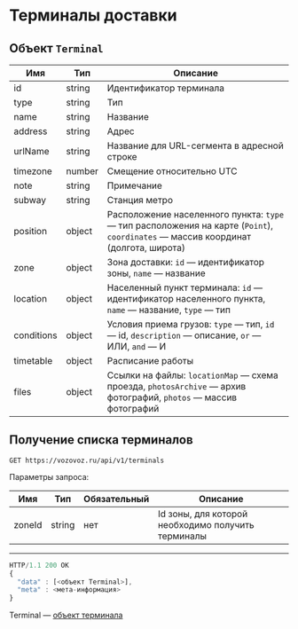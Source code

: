 # Терминалы доставки

## Объект `Terminal`

Имя | Тип | Описание
--- | --- | --------
id | string | Идентификатор терминала
type | string | Тип
name | string | Название
address | string | Адрес
urlName | string | Название для URL-сегмента в адресной строке
timezone | number | Смещение относительно UTC
note | string | Примечание
subway | string | Станция метро
position | object | Расположение населенного пункта: `type` — тип расположения на карте (`Point`), `coordinates` — массив координат (долгота, широта)
zone | object | Зона доставки: `id` — идентификатор зоны, `name` — название
location | object | Населенный пункт терминала: `id` — идентификатор населенного пункта, `name` — название, `type` — тип
conditions | object | Условия приема грузов: `type` — тип, `id` — id, `description` — описание, `or` — ИЛИ, `and` — И
timetable | object | Расписание работы
files | object | Ссылки на файлы: `locationMap` — схема проезда, `photosArchive` — архив фотографий, `photos` — массив фотографий

## Получение списка терминалов

`GET https://vozovoz.ru/api/v1/terminals`

Параметры запроса:

Имя | Тип | Обязательный | Описание
--- | --- | ------------ | --------
zoneId | string | нет | Id зоны, для которой необходимо получить терминалы

---

```js
HTTP/1.1 200 OK
{
  "data" : [<объект Terminal>],
  "meta" : <мета-информация>
}
```

Terminal — [объект терминала](terminals.md)

